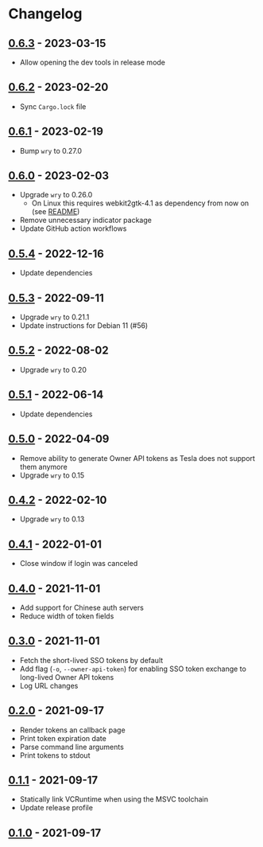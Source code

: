 # Changelog

## [0.6.3] - 2023-03-15

- Allow opening the dev tools in release mode

## [0.6.2] - 2023-02-20

- Sync `Cargo.lock` file

## [0.6.1] - 2023-02-19

- Bump `wry` to 0.27.0

## [0.6.0] - 2023-02-03

- Upgrade `wry` to 0.26.0
  - On Linux this requires webkit2gtk-4.1 as dependency from now on (see [README](https://github.com/adriankumpf/tesla_auth#platform-specific-dependencies))
- Remove unnecessary indicator package
- Update GitHub action workflows

## [0.5.4] - 2022-12-16

- Update dependencies

## [0.5.3] - 2022-09-11

- Upgrade `wry` to 0.21.1
- Update instructions for Debian 11 (#56)

## [0.5.2] - 2022-08-02

- Upgrade `wry` to 0.20

## [0.5.1] - 2022-06-14

- Update dependencies

## [0.5.0] - 2022-04-09

- Remove ability to generate Owner API tokens as Tesla does not support them anymore
- Upgrade `wry` to 0.15

## [0.4.2] - 2022-02-10

- Upgrade `wry` to 0.13

## [0.4.1] - 2022-01-01

- Close window if login was canceled

## [0.4.0] - 2021-11-01

- Add support for Chinese auth servers
- Reduce width of token fields

## [0.3.0] - 2021-11-01

- Fetch the short-lived SSO tokens by default
- Add flag (`-o`, `--owner-api-token`) for enabling SSO token exchange to long-lived Owner API tokens
- Log URL changes

## [0.2.0] - 2021-09-17

- Render tokens an callback page
- Print token expiration date
- Parse command line arguments
- Print tokens to stdout

## [0.1.1] - 2021-09-17

- Statically link VCRuntime when using the MSVC toolchain
- Update release profile

## [0.1.0] - 2021-09-17

[0.6.3]: https://github.com/adriankumpf/tesla_auth/compare/v0.6.2...v0.6.3
[0.6.2]: https://github.com/adriankumpf/tesla_auth/compare/v0.6.1...v0.6.2
[0.6.1]: https://github.com/adriankumpf/tesla_auth/compare/v0.6.0...v0.6.1
[0.6.0]: https://github.com/adriankumpf/tesla_auth/compare/v0.5.4...v0.5.0
[0.5.4]: https://github.com/adriankumpf/tesla_auth/compare/v0.5.3...v0.5.4
[0.5.3]: https://github.com/adriankumpf/tesla_auth/compare/v0.5.2...v0.5.3
[0.5.2]: https://github.com/adriankumpf/tesla_auth/compare/v0.5.1...v0.5.2
[0.5.1]: https://github.com/adriankumpf/tesla_auth/compare/v0.5.0...v0.5.1
[0.5.0]: https://github.com/adriankumpf/tesla_auth/compare/v0.4.2...v0.5.0
[0.4.2]: https://github.com/adriankumpf/tesla_auth/compare/v0.4.1...v0.4.2
[0.4.1]: https://github.com/adriankumpf/tesla_auth/compare/v0.4.0...v0.4.1
[0.4.0]: https://github.com/adriankumpf/tesla_auth/compare/v0.3.0...v0.4.0
[0.3.0]: https://github.com/adriankumpf/tesla_auth/compare/v0.2.0...v0.3.0
[0.2.0]: https://github.com/adriankumpf/tesla_auth/compare/v0.1.1...v0.2.0
[0.1.1]: https://github.com/adriankumpf/tesla_auth/compare/v0.1.0...v0.1.1
[0.1.0]: https://github.com/adriankumpf/tesla_auth/compare/bd52d8b...v0.1.0
